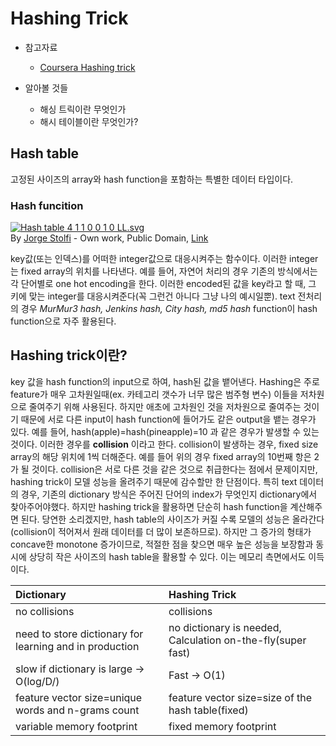 # Hashing Trick

- 참고자료
    - <a href="https://ko.coursera.org/lecture/machine-learning-applications-big-data/hashing-trick-GswXH">Coursera Hashing trick</a>

- 알아볼 것들
    - 해싱 트릭이란 무엇인가
    - 해시 테이블이란 무엇인가?

## Hash table

고정된 사이즈의 array와 hash function을 포함하는 특별한 데이터 타입이다.

### Hash funcition

<p><a href="https://commons.wikimedia.org/wiki/File:Hash_table_4_1_1_0_0_1_0_LL.svg#/media/File:Hash_table_4_1_1_0_0_1_0_LL.svg"><img src="https://upload.wikimedia.org/wikipedia/commons/thumb/5/58/Hash_table_4_1_1_0_0_1_0_LL.svg/1200px-Hash_table_4_1_1_0_0_1_0_LL.svg.png" alt="Hash table 4 1 1 0 0 1 0 LL.svg"></a><br>By <a href="//commons.wikimedia.org/wiki/User:Jorge_Stolfi" title="User:Jorge Stolfi">Jorge Stolfi</a> - <span class="int-own-work" lang="en">Own work</span>, Public Domain, <a href="https://commons.wikimedia.org/w/index.php?curid=6601264">Link</a></p>

key값(또는 인덱스)를 어떠한 integer값으로 대응시켜주는 함수이다. 이러한 integer는 fixed array의 위치를 나타낸다. 예를 들어, 자연어 처리의 경우 기존의 방식에서는 각 단어별로 one hot encoding을 한다. 이러한 encoded된 값을 key라고 할 때, 그 키에 맞는 integer를 대응시켜준다(꼭 그런건 아니다 그냥 나의 예시일뿐). text 전처리의 경우 *MurMur3 hash, Jenkins hash, City hash, md5 hash* function이 hash function으로 자주 활용된다.

## Hashing trick이란?

key 값을 hash function의 input으로 하여, hash된 값을 뱉어낸다. Hashing은 주로 feature가 매우 고차원일때(ex. 카테고리 갯수가 너무 많은 범주형 변수) 이들을 저차원으로 줄여주기 위해 사용된다. 하지만 애초에 고차원인 것을 저차원으로 줄여주는 것이기 때문에 서로 다른 input이 hash function에 들어가도 같은 output을 뱉는 경우가 있다. 예를 들어, hash(apple)=hash(pineapple)=10 과 같은 경우가 발생할 수 있는 것이다. 이러한 경우를 **collision** 이라고 한다. collision이 발생하는 경우, fixed size array의 해당 위치에 1씩 더해준다. 예를 들어 위의 경우 fixed array의 10번째 항은 2가 될 것이다. collision은 서로 다른 것을 같은 것으로 취급한다는 점에서 문제이지만, hashing trick이 모델 성능을 올려주기 때문에 감수할만 한 단점이다. 특히 text 데이터의 경우, 기존의 dictionary 방식은 주어진 단어의 index가 무엇인지 dictionary에서 찾아주어야했다. 하지만 hashing trick을 활용하면 단순히 hash function을 계산해주면 된다. 당연한 소리겠지만, hash table의 사이즈가 커질 수록 모델의 성능은 올라간다(collision이 적어져서 원래 데이터를 더 많이 보존하므로). 하지만 그 증가의 형태가 concave한 monotone 증가이므로, 적절한 점을 찾으면 매우 높은 성능을 보장함과 동시에 상당히 작은 사이즈의 hash table을 활용할 수 있다. 이는 메모리 측면에서도 이득이다.

| Dictionary | Hashing Trick     |
| :------------- | :------------- |
| no collisions       | collisions       |
| need to store dictionary for learning  and in production | no dictionary is needed, Calculation on-the-fly(super fast)|
| slow if dictionary is large -> O(log/D/) | Fast -> O(1)|
| feature vector size=unique words and n-grams count | feature vector size=size of the hash table(fixed) |
|variable memory footprint|fixed memory footprint|
